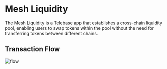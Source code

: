 # Mesh Liquidity

The Mesh Liquidity is a Telebase app that establishes a cross-chain liquidity pool, enabling users to swap tokens within the pool without the need for transferring tokens between different chains.

## Transaction Flow 
![flow](./mesh_liquidity_workflow.png)
